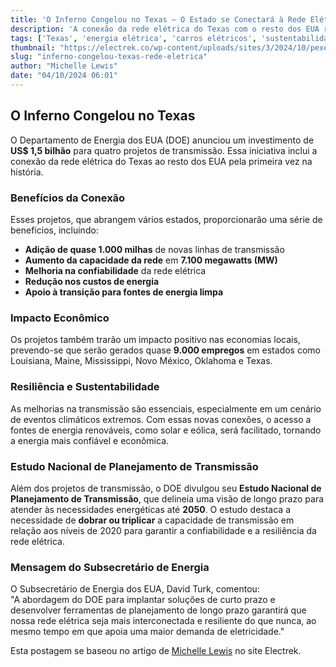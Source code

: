 ```yaml
---
title: 'O Inferno Congelou no Texas – O Estado se Conectará à Rede Elétrica dos EUA pela Primeira Vez'
description: 'A conexão da rede elétrica do Texas com o resto dos EUA representa um marco na história energética americana, trazendo investimentos significativos em infraestrutura e sustentabilidade.'
tags: ['Texas', 'energia elétrica', 'carros elétricos', 'sustentabilidade', 'renováveis']
thumbnail: "https://electrek.co/wp-content/uploads/sites/3/2024/10/pexels-photo-230518.jpeg?quality=82&strip=all&w=1333"
slug: "inferno-congelou-texas-rede-eletrica"
author: "Michelle Lewis"
date: "04/10/2024 06:01"
---
```


## O Inferno Congelou no Texas

O Departamento de Energia dos EUA (DOE) anunciou um investimento de **US$ 1,5 bilhão** para quatro projetos de transmissão. Essa iniciativa inclui a conexão da rede elétrica do Texas ao resto dos EUA pela primeira vez na história.

### Benefícios da Conexão

Esses projetos, que abrangem vários estados, proporcionarão uma série de benefícios, incluindo:
- **Adição de quase 1.000 milhas** de novas linhas de transmissão
- **Aumento da capacidade da rede** em **7.100 megawatts (MW)**
- **Melhoria na confiabilidade** da rede elétrica
- **Redução nos custos de energia**
- **Apoio à transição para fontes de energia limpa**

### Impacto Econômico

Os projetos também trarão um impacto positivo nas economias locais, prevendo-se que serão gerados quase **9.000 empregos** em estados como Louisiana, Maine, Mississippi, Novo México, Oklahoma e Texas.

### Resiliência e Sustentabilidade

As melhorias na transmissão são essenciais, especialmente em um cenário de eventos climáticos extremos. Com essas novas conexões, o acesso a fontes de energia renováveis, como solar e eólica, será facilitado, tornando a energia mais confiável e econômica.

### Estudo Nacional de Planejamento de Transmissão

Além dos projetos de transmissão, o DOE divulgou seu **Estudo Nacional de Planejamento de Transmissão**, que delineia uma visão de longo prazo para atender às necessidades energéticas até **2050**. O estudo destaca a necessidade de **dobrar ou triplicar** a capacidade de transmissão em relação aos níveis de 2020 para garantir a confiabilidade e a resiliência da rede elétrica.

### Mensagem do Subsecretário de Energia

O Subsecretário de Energia dos EUA, David Turk, comentou:  
"A abordagem do DOE para implantar soluções de curto prazo e desenvolver ferramentas de planejamento de longo prazo garantirá que nossa rede elétrica seja mais interconectada e resiliente do que nunca, ao mesmo tempo em que apoia uma maior demanda de eletricidade."

Esta postagem se baseou no artigo de [Michelle Lewis](https://electrek.co/2024/10/03/hell-froze-over-in-texas-us-grid-first-time/) no site Electrek.